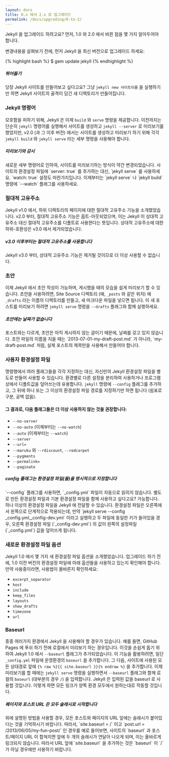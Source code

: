 ```yaml
---
layout: docs
title: 0.x 에서 2.x 로 업그레이드
permalink: /docs/upgrading/0-to-2/
---
```


Jekyll 을 업그레이드 하려고요? 먼저, 1.0 와 2.0 에서 바뀐 점을 몇 가지
알아두어야 합니다.

변경내용을 살펴보기 전에, 먼저 Jekyll 을 최신 버전으로 업그레이드 하세요:

{% highlight bash %}
$ gem update jekyll
{% endhighlight %}

<div class="note feature">
  <h5 markdown="1">뛰어들기</h5>
  <p markdown="1">당장 Jekyll 사이트를 만들어보고 싶다고요? 그냥
   <code>jekyll new 사이트이름</code> 을 실행하기만 하면 Jekyll 사이트의 골격이
   담긴 새 디렉토리가 만들어집니다.</p>
</div>

### Jekyll 명령어

모호함을 피하기 위해, Jekyll 은 이제 `build` 와 `serve` 명령을 제공합니다.
이전까지는 단순히 `jekyll` 명령어를 실행해서 사이트를 생성하고 `jekyll --server`
로 미리보기를 했었지만, v2.0 (과 그 이후 버전) 에서는 사이트를 생성하고 미리보기
하기 위해 각각 `jekyll build` 와 `jekyll serve` 라는 세부 명령을 사용해야
합니다.

<div class="note info">
  <h5>미리보기와 감시</h5>
  <p markdown="1">새로운 세부 명령어로 인하여, 사이트를 미리보기하는 방식이
   약간 변경되었습니다. 사이트의 환경설정 파일에 `server: true` 를 추가하는
   대신, `jekyll serve` 를 사용하세요. `watch: true` 설정도 마찬가지입니다.
   이제부터는 `jekyll serve` 나 `jekyll build` 명령에 `--watch` 플래그를
   사용하세요.</p>
</div>

### 절대적 고유주소

Jekyll v1.0 에서, 하위 디렉토리의 페이지에 대한 절대적 고유주소 기능을
소개했었습니다. v2.0 부터, 절대적 고유주소 기능은 옵트-아웃되었으며, 이는 Jekyll
이 상대적 고유주소 대신 절대적 고유주소를 디폴트로 사용한다는 뜻입니다. 상대적
고유주소에 대한 하위-호환성은 v3.0 에서 제거되었습니다.

<div class="note warning" id="absolute-permalinks-warning">
  <h5 markdown="1">v3.0 이후부터는 절대적 고유주소를 사용합니다</h5>
  <p markdown="1">
    Jekyll v3.0 부터, 상대적 고유주소 기능은 제거될 것이므로 더 이상 사용할 수 없습니다.
  </p>
</div>

### 초안

이제 Jekyll 에서 초안 작성이 가능하며, 게시했을 때의 모습을 쉽게 미리보기 할 수
있습니다. 초안을 사용하려면, Site Source 디렉토리 (예, `_posts` 와 같은 위치) 에
`_drafts` 라는 이름의 디렉토리를 만들고, 새 마크다운 파일을 넣으면 됩니다. 이 새
포스트를 미리보기 하려면 `jekyll serve` 명령을 `--drafts` 플래그와 함께
실행하세요.

<div class="note info">
  <h5 markdown="1">초안에는 날짜가 없습니다</h5>
  <p markdown="1">
    포스트와는 다르게, 초안은 아직 게시하지 않는 글이기 때문에, 날짜를 갖고 있지
    않습니다. 초안 파일의 이름을 지을 때는 `2013-07-01-my-draft-post.md` 가
    아니라, `my-draft-post.md` 처럼, 실제 포스트의 제목만을 사용해서 만들어야
    합니다.</p>
</div>

### 사용자 환경설정 파일

명령행에서 여러 플래그들을 각각 지정하는 대신, 자신만의 Jekyll 환경설정 파일을
별도로 만들어 사용할 수 있습니다. 환경별로 다른 설정을 분리하여 사용하거나
프로그램 상에서 디폴트값을 덮어쓰는데 유용합니다. `jekyll` 명령에 `--config`
플래그를 추가하고, 그 뒤에 하나 또는 그 이상의 환경설정 파일 경로를 지정하기만
하면 됩니다 (쉼표로 구분, 공백 없음).

#### 그 결과로, 다음 플래그들은 더 이상 사용하지 않는 것을 권장합니다:

* `--no-server`
* `--no-auto` (이제부터는 `--no-watch`)
* `--auto` (이제부터는 `--watch`)
* `--server`
* `--url=`
* `--maruku` 와 `--rdiscount`, `--redcarpet`
* `--pygments`
* `--permalink=`
* `--paginate`

<div class="note info">
  <h5>config 플래그는 환경설정 파일(들)을 명시적으로 지정합니다</h5>
  <p markdown="1">`--config` 플래그를 사용하면, `_config.yml` 파일이 자동으로
    읽히지 않습니다. 별도로 만든 환경설정 파일과 기본 환경설정 파일을 함께
    사용하고 싶다고요? 가능합니다. 하나 이상의 환경설정 파일을 Jekyll 에 전달할
    수 있습니다. 환경설정 파일은 오른쪽에서 왼쪽으로 단계적으로 적용되는데, 만약
    `jekyll serve --config _config.yml,_config-dev.yml` 이라고 실행하고 두
    파일에 동일한 키가 들어있을 경우, 오른쪽 환경설정 파일 (`_config-dev.yml`)
    의 값이 왼쪽의 설정파일 (`_config.yml`) 값을 덮어쓰게 됩니다.</p>
</div>

### 새로운 환경설정 파일 옵션

Jekyll 1.0 에서 몇 가지 새 환경설정 파일 옵션을 소개했었습니다. 업그레이드 하기
전에, 1.0 이전 버전의 환경설정 파일에 아래 옵션들을 사용하고 있는지 확인해야
합니다. 만약 사용중이라면, 사용법이 올바른지 확인하세요:

* `excerpt_separator`
* `host`
* `include`
* `keep_files`
* `layouts`
* `show_drafts`
* `timezone`
* `url`

### Baseurl

종종 여러가지 환경에서 Jekyll 을 사용해야 할 경우가 있습니다. 예를 들면, GitHub
Pages 에 푸쉬 하기 전에 로컬에서 미리보기 하는 경우입니다. 이것을 손쉽게 돕기
위하여 Jekyll 1.0 에서 `--baseurl` 플래그가 추가되었습니다. 이 기능을
활용하려면, 일단 `_config.yml` 파일에 운영환경의 `baseurl` 을 추가합니다. 그
다음, 사이트에 사용된 모든 상대경로 앞에
`{% raw %}{{ site.baseurl }}{% endraw %}` 을 추가합니다. 이제 미리보기를 할
때에는 `jekyll serve` 명령을 실행하면서 `--baseurl` 플래그와 함께 로컬의
`baseurl` (대부분의 경우 `/`) 을 입력합니다. Jekyll 은 입력된 값을 baseurl 로
사용할 것입니다. 이렇게 하면 모든 링크가 양쪽 환경 모두에서 원하는대로 작동할
것입니다.


<div class="note warning">
  <h5 markdown="1">페이지와 포스트 URL 은 모두 슬래시로 시작합니다</h5>
  <p markdown="1">위에 설명된 방법을 사용할 경우, 모든 포스트와 페이지의 URL
  앞에는 슬래시가 붙어있다는 것을 기억하시기 바랍니다. 따라서,
  `site.baseurl = /` 이고 `post.url = /2013/06/05/my-fun-post/` 인 경우를 예로
  들어보면, 사이트의 `baseurl` 과 포스트/페이지 URL 이 합쳐지면 앞에 두 개의
  슬래시가 연달아 나오게 되며, 이는 올바르게 링크되지 않습니다. 따라서 URL 앞에
  `site.baseurl` 을 추가하는 것은 `baseurl` 이 `/` 가 아닐 경우에만 사용하기
  바랍니다.</p>
</div>
